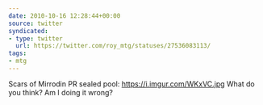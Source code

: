 ```yaml
---
date: 2010-10-16 12:28:44+00:00
source: twitter
syndicated:
- type: twitter
  url: https://twitter.com/roy_mtg/statuses/27536083113/
tags:
- mtg
---
```


Scars of Mirrodin PR sealed pool: https://i.imgur.com/WKxVC.jpg What do you think? Am I doing it wrong?